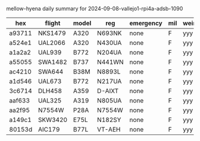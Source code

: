 mellow-hyena daily summary for 2024-09-08-vallejo1-rpi4a-adsb-1090

|hex|flight|model|reg|emergency|mil|weirdo|
|--|--|--|--|--|--|--|
|a93711|NKS1479|A320|N693NK|none|F|yyy|
|a524e1|UAL2066|A320|N430UA|none|F|yyy|
|a1a2a2|UAL939|B772|N204UA|none|F|yyy|
|a55055|SWA1482|B737|N441WN|none|F|yyy|
|ac4210|SWA644|B38M|N8893L|none|F|yyy|
|a1d546|UAL673|B772|N217UA|none|F|yyy|
|3c6714|DLH458|A359|D-AIXT|none|F|yyy|
|aaf633|UAL325|A319|N805UA|none|F|yyy|
|aa2f95|N7554W|P28A|N7554W|none|F|yyy|
|a149c1|SKW3420|E75L|N182SY|none|F|yyy|
|80153d|AIC179|B77L|VT-AEH|none|F|yyy|

